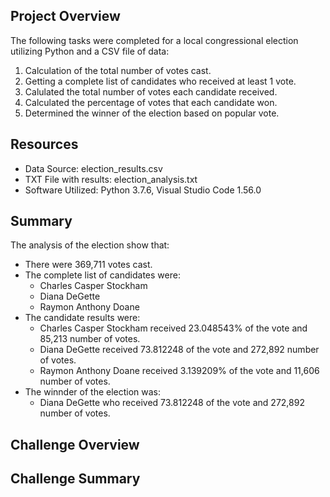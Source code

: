 ## Project Overview
The following tasks were completed for a local congressional election utilizing Python and a CSV file of data:

1. Calculation of the total number of votes cast.
2. Getting a complete list of candidates who received at least 1 vote.
3. Calulated the total number of votes each candidate received.
4. Calculated the percentage of votes that each candidate won.
5. Determined the winner of the election based on popular vote.

## Resources
* Data Source: election_results.csv
* TXT File with results: election_analysis.txt
* Software Utilized: Python 3.7.6, Visual Studio Code 1.56.0

## Summary
The analysis of the election show that:
* There were 369,711 votes cast.
* The complete list of candidates were:
    * Charles Casper Stockham
    * Diana DeGette
    * Raymon Anthony Doane
* The candidate results were:
    * Charles Casper Stockham received 23.048543% of the vote and 85,213 number of votes.
    * Diana DeGette received 73.812248 of the vote and 272,892 number of votes.
    * Raymon Anthony Doane received 3.139209% of the vote and 11,606 number of votes.
* The winnder of the election was:
    * Diana DeGette who received 73.812248 of the vote and 272,892 number of votes.

## Challenge Overview

## Challenge Summary
